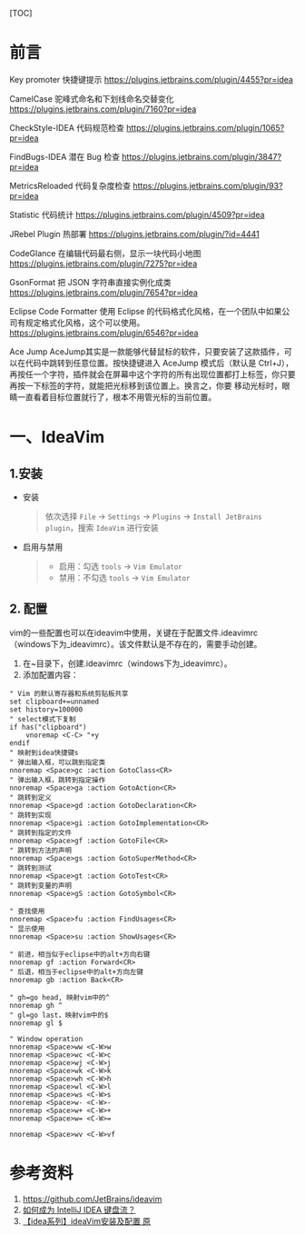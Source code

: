[TOC]

# 前言



Key promoter 快捷键提示 <https://plugins.jetbrains.com/plugin/4455?pr=idea>

CamelCase 驼峰式命名和下划线命名交替变化 <https://plugins.jetbrains.com/plugin/7160?pr=idea>

CheckStyle-IDEA 代码规范检查 <https://plugins.jetbrains.com/plugin/1065?pr=idea>

FindBugs-IDEA 潜在 Bug 检查 <https://plugins.jetbrains.com/plugin/3847?pr=idea>

MetricsReloaded 代码复杂度检查 <https://plugins.jetbrains.com/plugin/93?pr=idea>

Statistic 代码统计 <https://plugins.jetbrains.com/plugin/4509?pr=idea>

JRebel Plugin 热部署 <https://plugins.jetbrains.com/plugin/?id=4441>

CodeGlance 在编辑代码最右侧，显示一块代码小地图 <https://plugins.jetbrains.com/plugin/7275?pr=idea>

GsonFormat 把 JSON 字符串直接实例化成类 <https://plugins.jetbrains.com/plugin/7654?pr=idea>

Eclipse Code Formatter 使用 Eclipse 的代码格式化风格，在一个团队中如果公司有规定格式化风格，这个可以使用。 <https://plugins.jetbrains.com/plugin/6546?pr=idea>

Ace Jump AceJump其实是一款能够代替鼠标的软件，只要安装了这款插件，可以在代码中跳转到任意位置。按快捷键进入 AceJump 模式后（默认是 Ctrl+J），再按任一个字符，插件就会在屏幕中这个字符的所有出现位置都打上标签，你只要再按一下标签的字符，就能把光标移到该位置上。换言之，你要 移动光标时，眼睛一直看着目标位置就行了，根本不用管光标的当前位置。 









# 一、IdeaVim

## 1.安装

- 安装

    > 依次选择 `File` -> `Settings` -> `Plugins` -> `Install JetBrains plugin`，搜索 `IdeaVim` 进行安装



- 启用与禁用

    > - 启用：勾选 `tools` ->  `Vim Emulator`
    > - 禁用：不勾选 `tools` ->  `Vim Emulator`

    

## 2. 配置

vim的一些配置也可以在ideavim中使用，关键在于配置文件.ideavimrc（windows下为_ideavimrc）。该文件默认是不存在的，需要手动创建。



1. 在~目录下，创建.ideavimrc（windows下为_ideavimrc）。
2. 添加配置内容：



```shell
" Vim 的默认寄存器和系统剪贴板共享
set clipboard+=unnamed
set history=100000
" select模式下复制
if has("clipboard")
    vnoremap <C-C> "+y
endif
" 映射到idea快捷键s
" 弹出输入框，可以跳到指定类
nnoremap <Space>gc :action GotoClass<CR>
" 弹出输入框，跳转到指定操作
nnoremap <Space>ga :action GotoAction<CR>
" 跳转到定义
nnoremap <Space>gd :action GotoDeclaration<CR>
" 跳转到实现
nnoremap <Space>gi :action GotoImplementation<CR>
" 跳转到指定的文件
nnoremap <Space>gf :action GotoFile<CR>
" 跳转到方法的声明
nnoremap <Space>gs :action GotoSuperMethod<CR>
" 跳转到测试
nnoremap <Space>gt :action GotoTest<CR>
" 跳转到变量的声明
nnoremap <Space>gS :action GotoSymbol<CR>

" 查找使用
nnoremap <Space>fu :action FindUsages<CR>
" 显示使用
nnoremap <Space>su :action ShowUsages<CR>

" 前进，相当似于eclipse中的alt+方向右键
nnoremap gf :action Forward<CR>
" 后退，相当于eclipse中的alt+方向左键
nnoremap gb :action Back<CR>

" gh=go head, 映射vim中的^
nnoremap gh ^
" gl=go last，映射vim中的$
nnoremap gl $

" Window operation
nnoremap <Space>ww <C-W>w
nnoremap <Space>wc <C-W>c
nnoremap <Space>wj <C-W>j
nnoremap <Space>wk <C-W>k
nnoremap <Space>wh <C-W>h
nnoremap <Space>wl <C-W>l
nnoremap <Space>ws <C-W>s
nnoremap <Space>w- <C-W>-
nnoremap <Space>w+ <C-W>+
nnoremap <Space>w= <C-W>=

nnoremap <Space>wv <C-W>vf
```

























# 参考资料

1. https://github.com/JetBrains/ideavim
2. [如何成为 IntelliJ IDEA 键盘流？](https://www.zhihu.com/question/20783392)
3.  [【idea系列】ideaVim安装及配置 原](https://my.oschina.net/funcy/blog/1832719)








